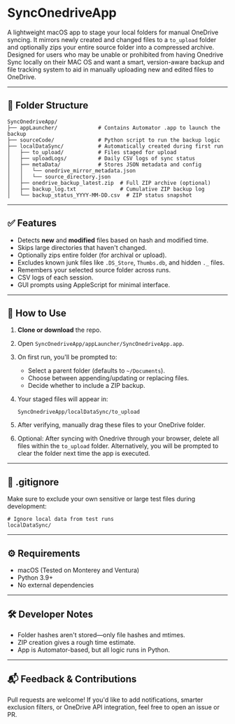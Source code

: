 # SyncOnedriveApp

A lightweight macOS app to stage your local folders for manual OneDrive syncing. It mirrors newly created and changed files to a `to_upload` folder and optionally zips your entire source folder into a compressed archive. Designed for users who may be unable or prohibited from having Onedrive Sync locally on their MAC OS and want a smart, version-aware backup and file tracking system to aid in manually uploading new and edited files to OneDrive.

---

## 📁 Folder Structure

```
SyncOnedriveApp/
├── appLauncher/             # Contains Automator .app to launch the backup
├── sourceCode/              # Python script to run the backup logic
├── localDataSync/           # Automatically created during first run
│   ├── to_upload/           # Files staged for upload
│   ├── uploadLogs/          # Daily CSV logs of sync status
│   ├── metaData/            # Stores JSON metadata and config
│   │   └── onedrive_mirror_metadata.json
│   │   └── source_directory.json
│   ├── onedrive_backup_latest.zip  # Full ZIP archive (optional)
│   ├── backup_log.txt              # Cumulative ZIP backup log
│   └── backup_status_YYYY-MM-DD.csv  # ZIP status snapshot
```

---

## ✅ Features

- Detects **new** and **modified** files based on hash and modified time.
- Skips large directories that haven't changed.
- Optionally zips entire folder (for archival or upload).
- Excludes known junk files like `.DS_Store`, `Thumbs.db`, and hidden `._` files.
- Remembers your selected source folder across runs.
- CSV logs of each session.
- GUI prompts using AppleScript for minimal interface.

---

## 🚀 How to Use

1. **Clone or download** the repo.

2. Open `SyncOnedriveApp/appLauncher/SyncOnedriveApp.app`.

3. On first run, you'll be prompted to:
   - Select a parent folder (defaults to `~/Documents`).
   - Choose between appending/updating or replacing files.
   - Decide whether to include a ZIP backup.

4. Your staged files will appear in:

   ```
   SyncOnedriveApp/localDataSync/to_upload
   ```

5. After verifying, manually drag these files to your OneDrive folder.

6. Optional: After syncing with Onedrive through your browser, delete all files within the `to_upload` folder. Alternatively, you will be prompted to clear the folder next time the app is executed. 

---

## 🔐 .gitignore

Make sure to exclude your own sensitive or large test files during development:

```
# Ignore local data from test runs
localDataSync/
```

---

## ⚙️ Requirements

- macOS (Tested on Monterey and Ventura)
- Python 3.9+
- No external dependencies

---

## 🛠 Developer Notes

- Folder hashes aren't stored—only file hashes and mtimes.
- ZIP creation gives a rough time estimate.
- App is Automator-based, but all logic runs in Python.

---

## 📬 Feedback & Contributions

Pull requests are welcome! If you'd like to add notifications, smarter exclusion filters, or OneDrive API integration, feel free to open an issue or PR.
